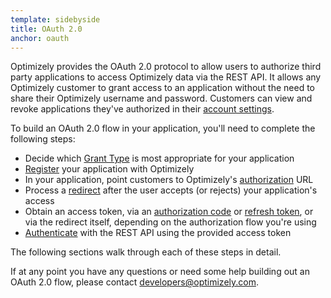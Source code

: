 ```yaml
---
template: sidebyside
title: OAuth 2.0
anchor: oauth
---
```


Optimizely provides the OAuth 2.0 protocol to allow users to authorize third party applications to access Optimizely data via the REST API. It allows any Optimizely customer to grant access to an application without the need to share their Optimizely username and password. Customers can view and revoke applications they've authorized in their <a href="https://help.optimizely.com/hc/en-us/articles/204477398#oauth" target="_blank">account settings</a>.

To build an OAuth 2.0 flow in your application, you'll need to complete the following steps:

* Decide which [Grant Type](#grant-types) is most appropriate for your application
* [Register](#registration) your application with Optimizely
* In your application, point customers to Optimizely's [authorization](#authorization) URL
* Process a [redirect](#redirection) after the user accepts (or rejects) your application's access
* Obtain an access token, via an [authorization code](#authorization-code) or [refresh token](#refresh-tokens), or via the redirect itself, depending on the authorization flow you're using
* [Authenticate](#authentication-oauth) with the REST API using the provided access token

The following sections walk through each of these steps in detail.

If at any point you have any questions or need some help building out an OAuth 2.0 flow, please contact [developers@optimizely.com](mailto:developers@optimizely.com).
